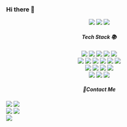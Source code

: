 ### Hi there 👋

<!--
**EEEEEunyoung/EEEEEunyoung** is a ✨ _special_ ✨ repository because its `README.md` (this file) appears on your GitHub profile.

Here are some ideas to get you started:

- 🔭 I’m currently working on ...
- 🌱 I’m currently learning ...
- 👯 I’m looking to collaborate on ...
- 🤔 I’m looking for help with ...
- 💬 Ask me about ...
- 📫 How to reach me: ...
- 😄 Pronouns: ...

- ⚡ Fun fact: ...

-->

<div align="center">
	<img src="https://img.shields.io/badge/Java-007396?style=flat&logo=Java&logoColor=white" />
	<img src="https://img.shields.io/badge/HTML5-E34F26?style=flat&logo=HTML5&logoColor=white" />
	<img src="https://img.shields.io/badge/CSS3-1572B6?style=flat&logo=CSS3&logoColor=white" />




  <h5> Tech Stack 📚<br></h5>
    <img src="https://img.shields.io/badge/html5-E34F26?style=for-the-badge&logo=html5&logoColor=white" /> 
    <img src="https://img.shields.io/badge/CSS3-1572B6?style=for-the-badge&logo=html5&logoColor=white" /> 
    <img src="https://img.shields.io/badge/Oracle-F80000?style=for-the-badge&logo=html5&logoColor=white" /> 
    <img src="https://img.shields.io/badge/mysql-4479A1?style=for-the-badge&logo=mysql&logoColor=white" />   
    <img src="https://img.shields.io/badge/java-007396?style=for-the-badge&logo=java&logoColor=white"> <br> 
    <img src="https://img.shields.io/badge/Spring-6DB33F?style=for-the-badge&logo=html5&logoColor=white">
    <img src="https://img.shields.io/badge/html5-E34F26?style=for-the-badge&logo=html5&logoColor=white"> 
    <img src="https://img.shields.io/badge/CSS3-1572B6?style=for-the-badge&logo=html5&logoColor=white"> 
    <img src="https://img.shields.io/badge/Oracle-F80000?style=for-the-badge&logo=html5&logoColor=white"> 
    <img src="https://img.shields.io/badge/mysql-4479A1?style=for-the-badge&logo=mysql&logoColor=white">   
    <img src="https://img.shields.io/badge/java-007396?style=for-the-badge&logo=java&logoColor=white"> <br> 
    <img src="https://img.shields.io/badge/Spring-6DB33F?style=for-the-badge&logo=html5&logoColor=white">
    <img src="https://img.shields.io/badge/JavaScript-F7DF1E?style=for-the-badge&logo=html5&logoColor=white"> 
    <img src="https://img.shields.io/badge/jQuery-0769AD?style=for-the-badge&logo=html5&logoColor=white"> 
    <img src="https://img.shields.io/badge/react-61DAFB?style=for-the-badge&logo=react&logoColor=black"> <br> 
    <img src="https://img.shields.io/badge/Bootstrap-7952B3?style=for-the-badge&logo=html5&logoColor=white">
    <img src="https://img.shields.io/badge/git-F05032?style=for-the-badge&logo=git&logoColor=white"> 
    <img src="https://img.shields.io/badge/github-181717?style=for-the-badge&logo=github&logoColor=white"> 
  </div>
   <h5 align="center"> 🤙Contact Me </h5>
    <a href="https://www.instagram.com/rlo_e.ko/">
    <img src="https://img.shields.io/badge/Instagram-%23E4405F.svg?style=for-the-badge&logo=Instagram&logoColor=white"></a>
    <a href="mailto:ldk7024@naver.com"><img src="https://img.shields.io/badge/Naver-03C75A?style=for-the-badge&logo=naver&logoColor=white"></a> 
  </div>
   <div>
    <img src= "https://github-readme-stats.vercel.app/api/top-langs/?username=EEEEEunyoung&layout=compact"/>
   <img src= "https://github-readme-stats.vercel.app/api?username=ldk7024&show_icons=true&theme=dark"/> 
   </div>
   </div>
   
  <footer>
   <img src = "https://capsule-render.vercel.app/api?type=waving&color=auto&height=150&section=footer">
  </footer>

